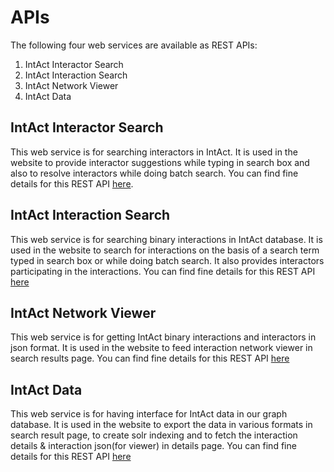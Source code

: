 # APIs

The following four web services are available as REST APIs:

1. IntAct Interactor Search
2. IntAct Interaction Search
3. IntAct Network Viewer
4. IntAct Data

## IntAct Interactor Search

This web service is for searching interactors in IntAct. It is used in the website to provide interactor suggestions while typing in search box and also to resolve interactors while doing batch search. You can find fine details for this REST API [here](https://www.ebi.ac.uk/intact/ws/interactor/swagger-ui.html). 

## IntAct Interaction Search

This web service is for searching binary interactions in IntAct database. It is used in the website to search for interactions on the basis of a search term typed in search box or while doing batch search. It also provides interactors participating in the interactions. You can find fine details for this REST API [here](https://www.ebi.ac.uk/intact/ws/interaction/swagger-ui.html)

## IntAct Network Viewer

This web service is for getting IntAct binary interactions and interactors in json format. It is used in the website to feed interaction network viewer in search results page. You can find fine details for this REST API [here](https://www.ebi.ac.uk/intact/ws/network/swagger-ui.html)

## IntAct Data

This web service is for having interface for IntAct data in our graph database. It is used in the website to export the data in various formats in search result page, to create solr indexing and to fetch the interaction details & interaction json(for viewer) in details page. You can find fine details for this REST API [here](https://www.ebi.ac.uk/intact/ws/graph/swagger-ui.html)
